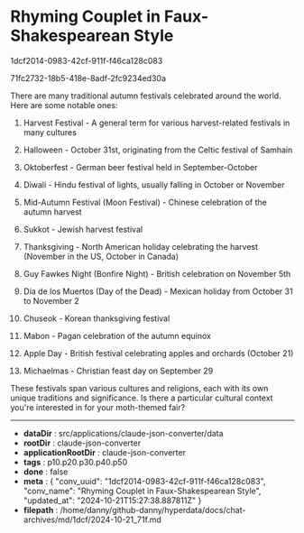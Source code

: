 # Rhyming Couplet in Faux-Shakespearean Style

1dcf2014-0983-42cf-911f-f46ca128c083

71fc2732-18b5-418e-8adf-2fc9234ed30a

 There are many traditional autumn festivals celebrated around the world. Here are some notable ones:

1. Harvest Festival - A general term for various harvest-related festivals in many cultures

2. Halloween - October 31st, originating from the Celtic festival of Samhain

3. Oktoberfest - German beer festival held in September-October

4. Diwali - Hindu festival of lights, usually falling in October or November

5. Mid-Autumn Festival (Moon Festival) - Chinese celebration of the autumn harvest

6. Sukkot - Jewish harvest festival

7. Thanksgiving - North American holiday celebrating the harvest (November in the US, October in Canada)

8. Guy Fawkes Night (Bonfire Night) - British celebration on November 5th

9. Día de los Muertos (Day of the Dead) - Mexican holiday from October 31 to November 2

10. Chuseok - Korean thanksgiving festival

11. Mabon - Pagan celebration of the autumn equinox

12. Apple Day - British festival celebrating apples and orchards (October 21)

13. Michaelmas - Christian feast day on September 29

These festivals span various cultures and religions, each with its own unique traditions and significance. Is there a particular cultural context you're interested in for your moth-themed fair?

---

* **dataDir** : src/applications/claude-json-converter/data
* **rootDir** : claude-json-converter
* **applicationRootDir** : claude-json-converter
* **tags** : p10.p20.p30.p40.p50
* **done** : false
* **meta** : {
  "conv_uuid": "1dcf2014-0983-42cf-911f-f46ca128c083",
  "conv_name": "Rhyming Couplet in Faux-Shakespearean Style",
  "updated_at": "2024-10-21T15:27:38.887811Z"
}
* **filepath** : /home/danny/github-danny/hyperdata/docs/chat-archives/md/1dcf/2024-10-21_71f.md